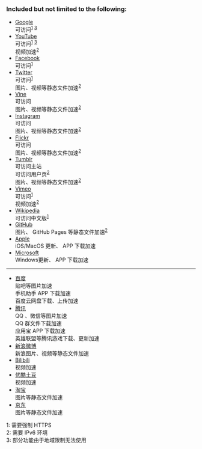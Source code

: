### Included but not limited to the following:
* [Google](https://www.google.com/ncr)  
 可访问<sup>[1](#footnote1)</sup> <sup>[3](#footnote3)</sup>
* [YouTube](https://www.youtube.com)  
 可访问<sup>[1](#footnote1)</sup> <sup>[3](#footnote3)</sup>  
 视频加速<sup>[2](#footnote2)</sup>
* [Facebook](https://www.facebook.com)  
 可访问<sup>[1](#footnote1)</sup>
* [Twitter](https://twitter.com)  
 可访问<sup>[1](#footnote1)</sup>  
 图片、视频等静态文件加速<sup>[2](#footnote2)</sup>  
* [Vine](https://vine.co)  
 可访问  
 图片、视频等静态文件加速<sup>[2](#footnote2)</sup>
* [Instagram](https://www.instagram.com)  
 可访问  
 图片、视频等静态文件加速<sup>[2](#footnote2)</sup>
* [Flickr](https://www.flickr.com)  
 可访问  
 图片、视频等静态文件加速<sup>[2](#footnote2)</sup>
* [Tumblr](https://www.tumblr.com)  
 可访问主站  
 可访问用户页<sup>[2](#footnote2)</sup>  
 图片、视频等静态文件加速<sup>[2](#footnote2)</sup>
* [Vimeo](https://vimeo.com)  
 可访问<sup>[1](#footnote1)</sup>  
 视频加速<sup>[2](#footnote2)</sup>
* [Wikipedia](https://zh.wikipedia.org)  
 可访问中文版<sup>[1](#footnote1)</sup>
* [GitHub](https://github.com)  
 图片、 GitHub Pages 等静态文件加速<sup>[2](#footnote2)</sup>
* [Apple](https://www.apple.com)  
 iOS/MacOS 更新、 APP 下载加速  
* [Microsoft](https://www.microsoft.com)   
 Windows更新、 APP 下载加速  

***
* [百度](https://www.baidu.com)  
 贴吧等图片加速  
 手机助手 APP 下载加速  
 百度云网盘下载、上传加速
* [腾讯](http://www.qq.com)  
 QQ 、微信等图片加速  
 QQ 群文件下载加速  
 应用宝 APP 下载加速  
 英雄联盟等腾讯游戏下载、更新加速
* [新浪微博](http://weibo.com)  
 新浪图片、视频等静态文件加速
* [Bilibili](http://www.bilibili.com)  
 视频加速
* [优酷土豆](http://youku.com)  
 视频加速
* [淘宝](https://www.taobao.com)  
 图片等静态文件加速
* [京东](https://www.jd.com)  
 图片等静态文件加速  

<a name="footnote1">1</a>: 需要强制 HTTPS  
<a name="footnote2">2</a>: 需要 IPv6 环境  
<a name="footnote3">3</a>: 部分功能由于地域限制无法使用